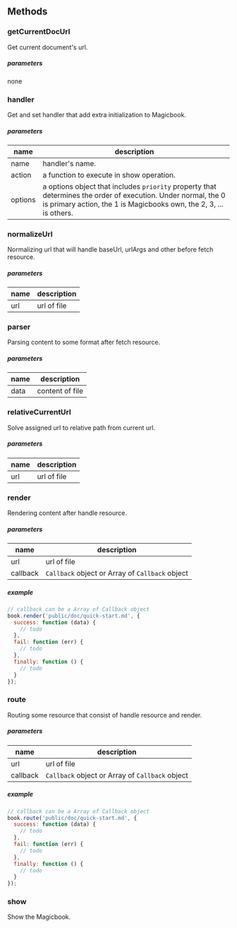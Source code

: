 ## Methods
### getCurrentDocUrl
Get current document's url.

##### parameters
none


### handler
Get and set handler that add extra initialization to Magicbook.

##### parameters
| name    | description    |
|---------|----------------|
| name    | handler's name. |
| action  | a function to execute in show operation. |
| options | a options object that includes `priority` property that determines the order of execution. Under normal, the 0 is primary  action, the 1 is Magicbooks own, the 2, 3, ... is others. |


### normalizeUrl
Normalizing url that will handle baseUrl, urlArgs and other before fetch resource.

##### parameters
| name    | description     |
|---------|-----------------|
| url		| url of file     |


### parser
Parsing content to some format after fetch resource.

##### parameters
| name    | description     |
|---------|-----------------|
| data		| content of file |


### relativeCurrentUrl
Solve assigned url to relative path from current url.

##### parameters
| name     | description      |
|----------|------------------|
| url		   | url of file      |


### render
Rendering content after handle resource.

##### parameters
| name     | description     |
|----------|-----------------|
| url		 | url of file     |
| callback | `Callback` object or Array of `Callback` object |

##### example
```js
// callback can be a Array of Callback object
book.render('public/doc/quick-start.md', {
  success: function (data) {
    // todo
  },
  fail: function (err) {
    // todo
  },
  finally: function () {
    // todo
  }
});
```


### route
Routing some resource that consist of handle resource and render.

##### parameters
| name     | description     |
|----------|-----------------|
| url		 | url of file     |
| callback | `Callback` object or Array of `Callback` object |

##### example
```js
// callback can be a Array of Callback object
book.route('public/doc/quick-start.md', {
  success: function (data) {
    // todo
  },
  fail: function (err) {
    // todo
  },
  finally: function () {
    // todo
  }
});
```


### show
Show the Magicbook.
